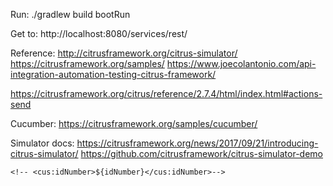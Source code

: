 Run:
./gradlew build bootRun

Get to: http://localhost:8080/services/rest/


Reference:
http://citrusframework.org/citrus-simulator/
https://citrusframework.org/samples/
https://www.joecolantonio.com/api-integration-automation-testing-citrus-framework/

https://citrusframework.org/citrus/reference/2.7.4/html/index.html#actions-send

Cucumber:
https://citrusframework.org/samples/cucumber/

Simulator docs:
https://citrusframework.org/news/2017/09/21/introducing-citrus-simulator/
https://github.com/citrusframework/citrus-simulator-demo

    <!-- <cus:idNumber>${idNumber}</cus:idNumber>-->
